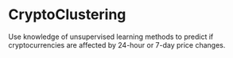 # CryptoClustering
Use knowledge of unsupervised learning methods to predict if cryptocurrencies are affected by 24-hour or 7-day price changes.
